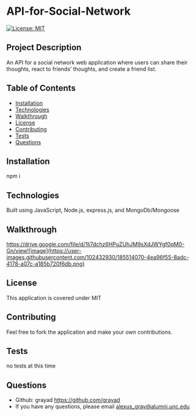 # API-for-Social-Network

  [![License: MIT](https://img.shields.io/badge/License-MIT-yellow.svg)](https://opensource.org/licenses/MIT)

  ## Project Description
  An API for a social network web application where users can share their thoughts, react to friends’ thoughts, and create a friend list. 
    
  ## Table of Contents
  - [Installation](#installation)
  - [Technologies](#technologies)
  - [Walkthrough](#walkthrough)
  - [License](#license)
  - [Contributing](#contributing)
  - [Tests](#tests)
  - [Questions](#questions)

  ## Installation
  npm i

  ## Technologies
  Built using JavaScript, Node.js, express.js, and MongoDb/Mongoose
  

  ## Walkthrough
  https://drive.google.com/file/d/1li7dchz6HPuZUhJM9sXdJWYgf0qM0-Gn/view![image](https://user-images.githubusercontent.com/102432930/185514070-4ea96f55-8adc-4178-a07c-a185b720f6db.png)
  
  ## License
  This application is covered under MIT

  ## Contributing
  Feel free to fork the application and make your own contributions.

  ## Tests
  no tests at this time

  ## Questions
  - Github: grayad https://github.com/grayad
  - If you have any questions, please email alexus_gray@alumni.unc.edu
  
